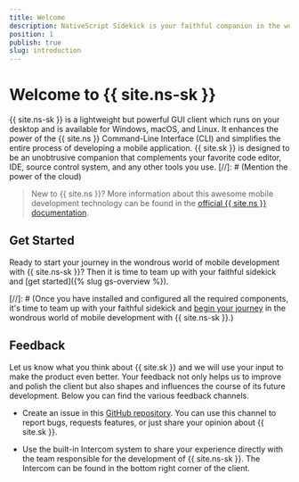 ```yaml
---
title: Welcome
description: NativeScript Sidekick is your faithful companion in the world of cross-platform native mobile development.
position: 1
publish: true
slug: introduction
---
```


# Welcome to {{ site.ns-sk }}

{{ site.ns-sk }} is a lightweight but powerful GUI client which runs on your desktop and is available for Windows, macOS, and Linux. It enhances the power of the {{ site.ns }} Command-Line Interface (CLI) and simplifies the entire process of developing a mobile application. {{ site.sk }} is designed to be an unobtrusive companion that complements your favorite code editor, IDE, source control system, and any other tools you use.
[//]: # (Mention the power of the cloud) 

> New to {{ site.ns }}? More information about this awesome mobile development technology can be found in the [official {{ site.ns }} documentation](https://docs.nativescript.org/).

## Get Started

Ready to start your journey in the wondrous world of mobile development with {{ site.ns-sk }}? Then it is time to team up with your faithful sidekick and [get started]({% slug gs-overview %}).

[//]: # (Once you have installed and configured all the required components, it's time to team up with your faithful sidekick and [begin your journey](#gs-overview) in the wondrous world of mobile development with {{ site.ns-sk }}.)

## Feedback

Let us know what you think about {{ site.sk }} and we will use your input to make the product even better. Your feedback not only helps us to improve and polish the client but also shapes and influences the course of its future development. Below you can find the various feedback channels.

* Create an issue in this [GitHub repository](https://github.com/NativeScript/sidekick-feedback/issues). You can use this channel to report bugs, requests features, or just share your opinion about {{ site.sk }}.

* Use the built-in Intercom system to share your experience directly with the team responsible for the development of {{ site.ns-sk }}. The Intercom can be found in the bottom right corner of the client. 
